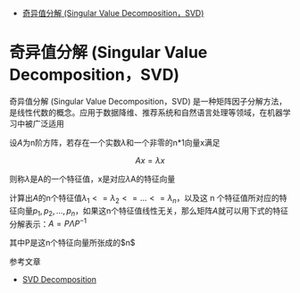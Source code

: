 - [奇异值分解 (Singular Value Decomposition，SVD)](#奇异值分解-singular-value-decompositionsvd)


# 奇异值分解 (Singular Value Decomposition，SVD)

奇异值分解 (Singular Value Decomposition，SVD) 是一种矩阵因子分解方法，是线性代数的概念。应用于数据降维、推荐系统和自然语言处理等领域，在机器学习中被广泛适用

设$A$为n阶方阵，若存在一个实数$\lambda$和一个非零的n*1向量x满足

$$
Ax = \lambda x \tag{1}
$$

则称$\lambda$是A的一个特征值，x是对应$\lambda$A的特征向量

计算出$A$的n个特征值$\lambda_1<=\lambda_2<=...<=\lambda_n$，以及这 n 个特征值所对应的特征向量${p_1,p_2, ...,p_n}$，如果这n个特征值线性无关，那么矩阵$A$就可以用下式的特征分解表示：$A=P\Lambda P^{-1}$

其中P是这n个特征向量所张成的$n\$

参考文章

- [SVD Decomposition](https://o-o-sudo.github.io/numerical-methods/cholesky-cholesky-decomposition.html)
